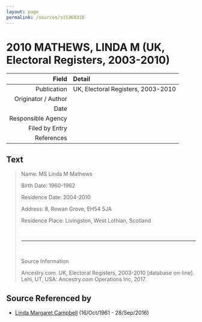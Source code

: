```yaml
---
layout: page
permalink: /sources/s15369318
---
```


# 2010 MATHEWS, LINDA M (UK, Electoral Registers, 2003-2010)

Field | Detail
---:|:---
Publication | UK, Electoral Registers, 2003-2010
Originator / Author | 
Date | 
Responsible Agency | 
Filed by Entry | 
References | 

## Text

> Name: MS Linda M Mathews
>
> Birth Date: 1960-1962
>
> Residence Date: 2004-2010
>
> Address: 8, Rowan Grove, EH54 5JA
>
> Residence Place: Livingston, West Lothian, Scotland
>
> <br/>
>
> ---
>
> <br/>
>
> Source Information
>
> Ancestry.com. UK, Electoral Registers, 2003-2010 [database on-line]. Lehi, UT, USA: Ancestry.com Operations Inc, 2017.
>

## Source Referenced by

* [Linda Margaret Campbell](../people/@76650284@-linda-margaret-campbell-b1961-10-16-d2016-9-28.md) (16/Oct/1961 - 28/Sep/2016)
